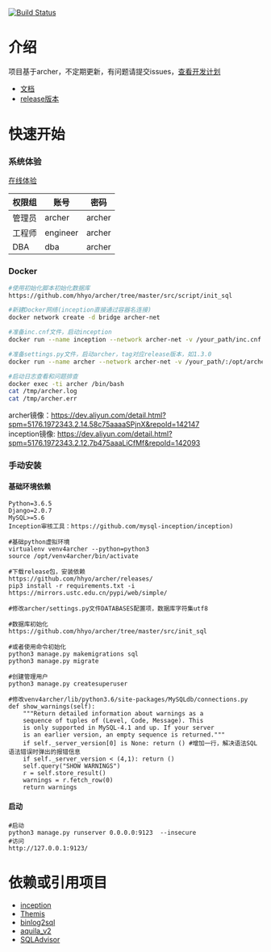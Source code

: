 [![Build Status](https://travis-ci.org/hhyo/archer.svg?branch=master)](https://travis-ci.org/hhyo/archer)

介绍
============
项目基于archer，不定期更新，有问题请提交issues，[查看开发计划](https://github.com/hhyo/archer/projects/1)  
- [文档](https://github.com/hhyo/archer/wiki)
- [release版本](https://github.com/hhyo/archer/releases/)

快速开始
===============
### 系统体验
[在线体验](http://13.251.244.118/) 
  
|  权限组 | 账号 | 密码 |
| --- | --- | --- |
|  管理员| archer | archer |
|  工程师| engineer | archer |
|  DBA| dba | archer |

### Docker

```bash
#使用初始化脚本初始化数据库
https://github.com/hhyo/archer/tree/master/src/script/init_sql

#新建Docker网络(inception直接通过容器名连接)
docker network create -d bridge archer-net

#准备inc.cnf文件，启动inception
docker run --name inception --network archer-net -v /your_path/inc.cnf:/etc/inc.cnf  -p 6669:6669 -dti registry.cn-hangzhou.aliyuncs.com/lihuanhuan/inception

#准备settings.py文件，启动archer，tag对应release版本，如1.3.0
docker run --name archer --network archer-net -v /your_path/:/opt/archer/downloads -v /your_path/settings.py:/opt/archer/archer/settings.py  -e NGINX_PORT=9123 -p 9123:9123 -dti registry.cn-hangzhou.aliyuncs.com/lihuanhuan/archer:tag

#启动日志查看和问题排查
docker exec -ti archer /bin/bash
cat /tmp/archer.log
cat /tmp/archer.err
```
archer镜像：https://dev.aliyun.com/detail.html?spm=5176.1972343.2.14.58c75aaaaSPjnX&repoId=142147  
inception镜像: https://dev.aliyun.com/detail.html?spm=5176.1972343.2.12.7b475aaaLiCfMf&repoId=142093

### 手动安装
#### 基础环境依赖

```
Python=3.6.5    
Django=2.0.7  
MySQL>=5.6
Inception审核工具：https://github.com/mysql-inception/inception)
```

```
#基础python虚拟环境
virtualenv venv4archer --python=python3
source /opt/venv4archer/bin/activate

#下载release包，安装依赖
https://github.com/hhyo/archer/releases/
pip3 install -r requirements.txt -i https://mirrors.ustc.edu.cn/pypi/web/simple/ 

#修改archer/settings.py文件DATABASES配置项，数据库字符集utf8

#数据库初始化
https://github.com/hhyo/archer/tree/master/src/init_sql

#或者使用命令初始化
python3 manage.py makemigrations sql  
python3 manage.py migrate 

#创建管理用户
python3 manage.py createsuperuser

#修改venv4archer/lib/python3.6/site-packages/MySQLdb/connections.py
def show_warnings(self):
    """Return detailed information about warnings as a
    sequence of tuples of (Level, Code, Message). This
    is only supported in MySQL-4.1 and up. If your server
    is an earlier version, an empty sequence is returned."""
    if self._server_version[0] is None: return () #增加一行，解决语法SQL语法错误时弹出的报错信息
    if self._server_version < (4,1): return ()
    self.query("SHOW WARNINGS")
    r = self.store_result()
    warnings = r.fetch_row(0)
    return warnings
```
#### 启动
```
#启动
python3 manage.py runserver 0.0.0.0:9123  --insecure   
#访问
http://127.0.0.1:9123/
```

依赖或引用项目
===============
- [inception](https://github.com/mysql-inception/inception)
- [Themis](https://github.com/CreditEaseDBA/Themis)
- [binlog2sql](https://github.com/danfengcao/binlog2sql)
- [aquila_v2](https://github.com/thinkdb/aquila_v2)
- [SQLAdvisor](https://github.com/Meituan-Dianping/SQLAdvisor)
